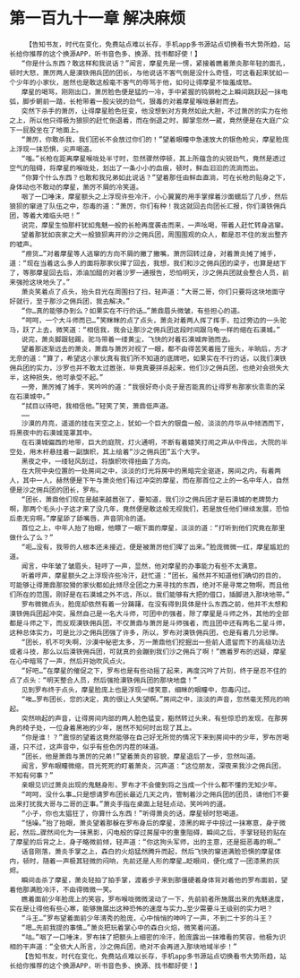 # 第一百九十一章 解决麻烦
        【告知书友，时代在变化，免费站点难以长存，手机app多书源站点切换看书大势所趋，站长给你推荐的这个换源APP，听书音色多、换源、找书都好使！】
       “你是什么东西？敢这样和我说话？”闻言，摩星先是一愣，紧接着瞧着萧炎那年轻的面孔，顿时大怒，萧厉两人是漠铁佣兵团的团长，与他说话不客气倒是没什么奇怪，可这看起来犹如一个少年的小家伙，居然也是敢这般毫不客气的辱骂于他，如何让得摩星不恼羞成怒。
       摩星的喝骂，刚刚出口，萧厉脸色便是猛的一冷，手中紧握的钨钢枪之上瞬间跳跃起一抹电弧，脚步朝前一踏，长枪带着一股尖锐的劲气，狠毒的对着摩星喉咙暴射而去。
       突然下杀手的萧厉，让得摩星脸色狂变，他没想到对方竟然如此大胆，不过萧厉的实力在他之上，所以他只得极为狼狈的赶忙倒退着，而在倒退之时，脚掌忽然一崴，竟然便是在大庭广众下一屁股坐在了地面上。
       “萧厉，你敢杀我，我们团长不会放过你们的！”望着眼瞳中急速放大的银色枪尖，摩星脸庞上浮现一抹恐惧，尖声喝道。
       “嗤。”长枪在距离摩星喉咙处半寸时，忽然骤然停顿，其上所蕴含的尖锐劲气，竟然是透过空气的阻碍，将摩星的喉咙处，划出了一条小小的血痕，顿时，鲜血汩汩的流淌而出。
       “你算个什么东西？也敢和我兄弟如此说话？”望着那任由鲜血直淌，可在长枪的贴身之下，身体动也不敢动的摩星，萧厉不屑的冷笑道。
       咽了一口唾沫，摩星额头之上浮现许些冷汗，小心翼翼的用手掌撑着沙面蠕后了几步，然后狼狈的窜进了队伍之中，怨毒的道：“萧厉，你们有种！我这就回去向团长汇报，你们漠铁佣兵团，等着大难临头吧！”
       说完，摩星生怕那杆犹如鬼魅一般的长枪再度袭击而来，一声吆喝，带着人赶忙转身逃窜。
       望着那犹如丧家之犬一般狼狈离开的沙之佣兵团，周围围观的众人，都是忍不住的发出整齐的嘘声。
       “痨货…”对着摩星等人逃窜的方向不屑的撇了撇嘴，萧厉回转过身，对着萧炎摊了摊手，道：“现在当着这么多人的面将那家伙撵了回去，我想，我们和沙之佣兵团的梁子，也算是结下了，等那摩星回去后，添油加醋的对着沙罗一通报告，恐怕明天，沙之佣兵团就会整合人员，前来强抢这块地头了。”
       萧炎笑着点了点头，抬头目光在周围扫了扫，轻声道：“大哥二哥，你们只要将这块地面守好就行，至于那沙之佣兵团，我去解决。”
       “你…真的能够办到么？如果实在不行的话…”萧鼎眉头微皱，有些担心的道。
       “呵呵，一个大斗师而已…”笑眯眯的点了点头，萧炎对着两人挥了挥手，拉过旁边的一头驼马，跃了上去，微笑道：“相信我，我会让那沙之佣兵团这段时间跟乌龟一样的缩在石漠城。”
       说完，萧炎脚跟轻踢，驼马带着一缕黄尘，飞快的对着石漠城奔驰而去。
       望着那逐渐远去的萧炎，萧鼎与萧厉对视了一眼，都不由得苦笑着摇了摇头，半晌后，方才无奈的道：“算了，希望这小家伙真有我们所不知道的底牌吧，如果实在不行的话，以我们漠铁佣兵团的实力，沙罗也并不敢太过嚣张，毕竟真要拼杀起来，他们沙之佣兵团，也绝对会损失大半，这种损失，他可承受不起。”
       一旁，萧厉摊了摊手，笑吟吟的道：“我很好奇小炎子是否能真的让得罗布那家伙乖乖的呆在石漠城中。”
       “拭目以待吧，我相信他。”轻笑了笑，萧鼎低声道。
       ……
       沙漠的月亮，遥遥的挂在天空之上，犹如一个巨大的银盘一般，淡淡的月华从中倾洒而下，将黑夜中的石漠城笼罩其中。
       在石漠城偏西的地带，巨大的庭院，灯火通明，不断有着嬉笑打闹之声从中传出，大院的半空处，用木杆悬挂着一副旗帜，其上绘着“沙之佣兵团”五个大字。
       黑夜之中，一缕轻风刮过，将旗帜吹得扭曲了方向。
       在大院中央位置的一处房间之中，淡淡的灯光将房中的黑暗完全驱逐，房间之内，有着两人，其中一人，赫然便是下午与萧炎他们有过冲突的摩星，而在那首位之上的一名中年人，自然便是沙之佣兵团的团长，罗布。
       “团长，萧鼎他们现在是越来越嚣张了，要知道，我们沙之佣兵团才是石漠城的老牌势力啊，那两个毛头小子这才来了没几年，竟然便是敢这般无视我们，若是放任他们继续发展，恐怕后患无穷啊。”摩星舔了舔嘴唇，声音阴冷的道。
       首位之上，中年人抬了抬眼，他瞟了一眼下面的摩星，淡淡的道：“打听到他们究竟在那里做什么了么？”
       “呃…没有，我带的人根本还未接近，便是被萧厉他们撵了出来。”脸庞微微一红，摩星尴尬的道。
       闻言，中年皱了皱眉头，轻哼了一声，显然，他对摩星的办事能力有些不太满意。
       听着哼声，摩星额头之上浮现许些冷汗，赶忙道：“团长，虽然并不知道他们确切的目的，可能够让得萧鼎那狡猾的家伙都如此倾尽全团之力来寻找的东西，绝对不是寻常之物啊，而且他们所在的范围，刚好是在石漠城之外不远，所以，我们能够有大把的借口，插脚进入那块地带。”
       罗布微微点头，脸庞却依然有着一分踌躇，在没有得到具体是什么东西之前，他并不太想和漠铁佣兵团起冲突，虽然自己是一名大斗师，可团中的强者，除了摩星是斗师之外，其他的全部都是斗师之下，而反观漠铁佣兵团，不仅萧鼎与萧厉是斗师强者，而且团中还有两名二星斗师，这种总体实力，可是比沙之佣兵团强了许多，所以，罗布对漠铁佣兵团，也是有着几分忌惮。
       “团长，机不可失啊，沙漠中秘密太多，万一萧鼎他们挖掘出一些前人遗留而下的高级功法或者斗技，那么以后漠铁佣兵团，可就真的会蹦到我们沙之佣兵了啊！”瞧着罗布的迟疑，摩星在心中暗骂了一声，然后开始吹风点火。
       “好吧…”在摩星的催促之下，罗布也是有些动摇了起来，再度沉吟了片刻，终于是忍不住的点了点头：“明天整合人员，然后强抢漠铁佣兵团的那块地盘！”
       见到罗布终于点头，摩星脸庞上也是浮现一缕笑意，细眯的眼瞳中，怨毒闪过。
       “唉…罗布团长，您的决定，真的很让人失望啊。”房间之中，淡淡的声音，忽然毫无预兆的响起。
       突然响起的声音，让得房间内部的两人脸色猛变，豁然转过头来，有些惊恐的发现，在那房角的椅子处，一位身着黑袍的少年，居然不知何时出现了其上。
       “你是谁！？”震惊的望着这竟然能够在自己好无所觉的情况下来到房间中的少年，罗布厉喝道，只不过，这声音中，似乎有些色厉内茬的味道。
       “团长，他是萧鼎与萧厉的兄弟!”望着萧炎的容貌，摩星退后了一步，忽然叫道。
       闻言，罗布眼瞳微缩，目光死死的盯着萧炎，沉声道：“这位朋友，深夜来我沙之佣兵团，不知有何事？”
       亲眼见识过萧炎出现的鬼魅身形，罗布才不会傻到将之当成一个什么都不懂的无知少年。
       “呵呵，没什么事…只是想请罗布团长最近几天之内，管制着沙之佣兵团的团员，请他们不要出来打扰我大哥与二哥的正事。”萧炎手指在桌面上轻轻点动，笑吟吟的道。
       “小子，你也太猖狂了，你算什么东西！”听得萧炎的话，摩星顿时怒喝道。
       “恬噪。”抬了抬眼，萧炎望着那躲在罗布身后的摩星，漆黑的眸子中掠过一抹寒意，身子微起，然后…骤然间化为一抹黑影，闪电般的穿过房屋中的重重阻碍，瞬间之后，手掌轻轻的贴在了摩星的后背之上，身子略微前倾，轻声道：“你这狗头军师，出的主意，还是挺恶毒的啊…”
       话音刚落，萧炎手掌之上，森白的火焰猛然腾升而起，然后飞快的窜进满脸恐惧的摩星体内，顿时，随着一声极其轻微的闷响，先前还是人形的摩星…眨眼间，便化成了一团漆黑的灰烬。
       瞬间击杀了摩星，萧炎轻拍了拍手掌，渡着步子来到那僵硬着身体背对着他的罗布面前，望着他那满脸冷汗，不由得微微一笑。
       瞧着面前少年脸庞上的笑容，罗布喉咙微微滚动了一下，先前前者所施展出来的鬼魅速度，实在是让得他有些心寒，能够施展出这种恐怖的速度与实力…至少需要斗王级别的实力吧？
       “斗王…”罗布望着面前少年清秀的脸庞，心中悄悄的呻吟了一声，不到二十岁的斗王？
       “嗯…先前我提的事情…”萧炎把玩着掌心中的森白火焰，微笑着问道。
       “咕。”咽了一口唾沫，罗布抹了把额头上细密的冷汗，脸庞露出一抹难看的笑容，他极为识相的干声道：“全依大人所言，沙之佣兵团，绝对不会再进入那块地域半步！”
       【告知书友，时代在变化，免费站点难以长存，手机app多书源站点切换看书大势所趋，站长给你推荐的这个换源APP，听书音色多、换源、找书都好使！】